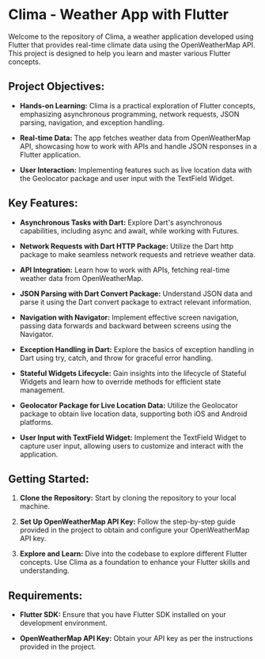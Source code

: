 # Clima - Weather App with Flutter

Welcome to the repository of Clima, a weather application developed using Flutter that provides real-time climate data using the OpenWeatherMap API. This project is designed to help you learn and master various Flutter concepts.

## Project Objectives:

- **Hands-on Learning:** Clima is a practical exploration of Flutter concepts, emphasizing asynchronous programming, network requests, JSON parsing, navigation, and exception handling.

- **Real-time Data:** The app fetches weather data from OpenWeatherMap API, showcasing how to work with APIs and handle JSON responses in a Flutter application.

- **User Interaction:** Implementing features such as live location data with the Geolocator package and user input with the TextField Widget.

## Key Features:

- **Asynchronous Tasks with Dart:** Explore Dart's asynchronous capabilities, including async and await, while working with Futures.

- **Network Requests with Dart HTTP Package:** Utilize the Dart http package to make seamless network requests and retrieve weather data.

- **API Integration:** Learn how to work with APIs, fetching real-time weather data from OpenWeatherMap.

- **JSON Parsing with Dart Convert Package:** Understand JSON data and parse it using the Dart convert package to extract relevant information.

- **Navigation with Navigator:** Implement effective screen navigation, passing data forwards and backward between screens using the Navigator.

- **Exception Handling in Dart:** Explore the basics of exception handling in Dart using try, catch, and throw for graceful error handling.

- **Stateful Widgets Lifecycle:** Gain insights into the lifecycle of Stateful Widgets and learn how to override methods for efficient state management.

- **Geolocator Package for Live Location Data:** Utilize the Geolocator package to obtain live location data, supporting both iOS and Android platforms.

- **User Input with TextField Widget:** Implement the TextField Widget to capture user input, allowing users to customize and interact with the application.

## Getting Started:

1. **Clone the Repository:** Start by cloning the repository to your local machine.

2. **Set Up OpenWeatherMap API Key:** Follow the step-by-step guide provided in the project to obtain and configure your OpenWeatherMap API key.

3. **Explore and Learn:** Dive into the codebase to explore different Flutter concepts. Use Clima as a foundation to enhance your Flutter skills and understanding.

## Requirements:

- **Flutter SDK:** Ensure that you have Flutter SDK installed on your development environment.

- **OpenWeatherMap API Key:** Obtain your API key as per the instructions provided in the project.

